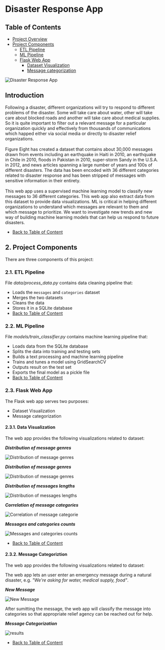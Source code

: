 # Disaster Response App

<a id='index'></a>
## Table of Contents
- [Project Overview](#overview)
- [Project Components](#components)
  - [ETL Pipeline](#etl_pipeline)
  - [ML Pipeline](#ml_pipeline)
  - [Flask Web App](#flask)
  	- [Dataset Visualization](#visual)
  	- [Message categorization](#category)

![Disaster Response App](gif/disaster.gif)


<a id='overview'></a>
## Introduction
Following a disaster, different organizations will try to respond to different problems of the disaster. Some will take care about water, other will take care about blocked roads and another will take care about medical supplies. So it is quite important to filter out a relevant message for a particular organization quickly and effectively from thousands of communications which happed either via social media or directly to disaster relief organizations. <br/> <br/>
Figure Eight has created a dataset that contains about 30,000 messages drawn from events including an earthquake in Haiti in 2010, an earthquake in Chile in 2010, floods in Pakistan in 2010, super-storm Sandy in the U.S.A. in 2012, and news articles spanning a large number of years and 100s of different disasters. The data has been encoded with 36 different categories related to disaster response and has been stripped of messages with sensitive information in their entirety.<br/> <br/>
This web app uses a supervised machine learning model to classify new messages to 36 different categories. This web app also extract data from this dataset to provide data visualizations. ML is critical in helping different organizations to understand which messages are relevant to them and which message to prioritize.  We want to investigate new trends and new way of building machine learning models that can help us respond to future disasters.  <br/>
- [Back to Table of Content](#index)

<a id='components'></a>
## 2. Project Components

There are three components of this project:

<a id='etl_pipeline'></a>
### 2.1. ETL Pipeline

File _data/process_data.py_ contains data cleaning pipeline that:

- Loads the `messages` and `categories` dataset
- Merges the two datasets
- Cleans the data
- Stores it in a SQLite database
- [Back to Table of Content](#index)

<a id='ml_pipeline'></a>
### 2.2. ML Pipeline

File _models/train_classifier.py_ contains machine learning pipeline that:

- Loads data from the SQLite database
- Splits the data into training and testing sets
- Builds a text processing and machine learning pipeline
- Trains and tunes a model using GridSearchCV
- Outputs result on the test set
- Exports the final model as a pickle file
- [Back to Table of Content](#index)

<a id='flask'></a>
### 2.3. Flask Web App
The Flask web app serves two purposes:

- Dataset Visualization
- Message categorization

<a id='visual'></a>
#### 2.3.1. Data Visualization
The web app provides the following visualizations related to dataset:

**_Distribution of message genres_**

![Distribution of message genres](gif/graph1.PNG)

**_Distribution of message genres_**

![Distribution of message genres](gif/graph2.PNG)

**_Distribution of messages lengths_**

![Distribution of messages lengths](gif/graph3.PNG)

**_Correlation of message categories_**

![Correlation of message categorie](gif/graph4.PNG)

**_Messages and categories counts_**

![Messages and categories counts](gif/graph5.PNG)
- [Back to Table of Content](#index)

<a id='category'></a>
#### 2.3.2. Message  Categoriztion
The web app provides the following visualizations related to dataset:

The web app lets an user enter an emergency message during a natural disaster, e.g. _"We're asking for water, medical supply, food"_.

**_New Message_**

![New Message](gif/new.PNG)

After sumitting the message, the web app will classify the message into categories so that appropriate relief agency can be reached out for help.

**_Message Categorization_**

![results](gif/result.PNG)
- [Back to Table of Content](#index)